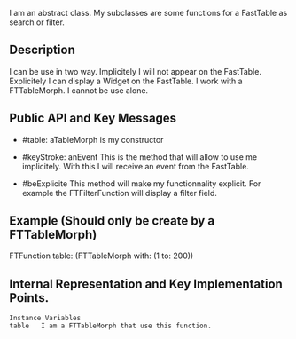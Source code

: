 I am an abstract class. My subclasses are some functions for a FastTable as search or filter.Description-------------------------------------------------I can be use in two way.  Implicitely I will not appear on the FastTable. Explicitely I can display a Widget on the FastTable.I work with  a FTTableMorph. I cannot be use alone.Public API and Key Messages-------------------------------------------------- #table: aTableMorph	is my constructor	- #keyStroke: anEvent	This is the method that will allow to use me implicitely. With this I will receive an event from the FastTable.	- #beExplicite	This method will make my functionnality explicit. For example the FTFilterFunction will display a filter field.	Example (Should only be create by a FTTableMorph)-------------------------------------------------FTFunction table: (FTTableMorph with: (1 to: 200))Internal Representation and Key Implementation Points.-------------------------------------------------    Instance Variables	table 	I am a FTTableMorph that use this function.